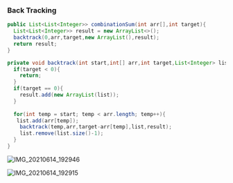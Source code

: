 ### Back Tracking

```java
public List<List<Integer>> combinationSum(int arr[],int target){
  List<List<Integer>> result = new ArrayList<>();
  backtrack(0,arr,target,new ArrayList(),result);
  return result;
}

private void backtrack(int start,int[] arr,int target,List<Integer> list,List<List<Integer>> result){
  if(target < 0){
    return;
  }
  if(target == 0){
    result.add(new ArrayList(list));
  }
  
  for(int temp = start; temp < arr.length; temp++){
   list.add(arr[temp]);
    backtrack(temp,arr,target-arr[temp],list,result);
    list.remove(list.size()-1);
  }
}
```

![IMG_20210614_192946](https://user-images.githubusercontent.com/63385985/121907201-768a1680-cd49-11eb-8493-10b5ef7acba2.jpg)

![IMG_20210614_192915](https://user-images.githubusercontent.com/63385985/121907155-6c681800-cd49-11eb-8bb0-ef3945ab8d46.jpg)


